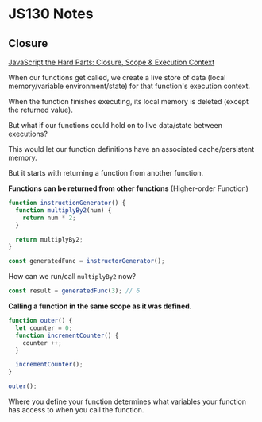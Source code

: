 # JS130 Notes

## Closure

[JavaScript the Hard Parts: Closure, Scope & Execution Context](https://www.youtube.com/watch?v=XTAzsODSCsM&t=6s)

When our functions get called, we create a live store of data (local memory/variable environment/state) for that function's execution context.

When the function finishes executing, its local memory is deleted (except the returned value).

But what if our functions could hold on to live data/state between executions?

This would let our function definitions have an associated cache/persistent memory.

But it starts with returning a function from another function.

**Functions can be returned from other functions** (Higher-order Function)

```js
function instructionGenerator() {
  function multiplyBy2(num) {
    return num * 2;
  }

  return multiplyBy2;
}

const generatedFunc = instructorGenerator();
```

How can we run/call `multiplyBy2` now?

```js
const result = generatedFunc(3); // 6
```

**Calling a function in the same scope as it was defined**.

```js
function outer() {
  let counter = 0;
  function incrementCounter() {
    counter ++;
  }

  incrementCounter();
}

outer();
```

Where you define your function determines what variables your function has access to when you call the function.


